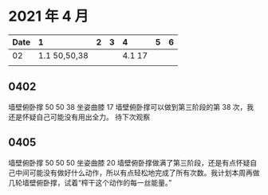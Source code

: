 # 2021 年 4 月

| Date | 1            | 2 | 3 | 4      | 5 | 6 |
|:-----|:-------------|:--|:--|:-------|:--|:--|
| 02   | 1.1 50,50,38 |   |   | 4.1 17 |   |   |
|      |              |   |   |        |   |   |

## 0402

墙壁俯卧撑 50 50 38
坐姿曲膝 17
墙壁俯卧撑可以做到第三阶段的第 38 次，我还是怀疑自己可能没有用出全力。
待下次观察

## 0405

墙壁俯卧撑 50 50 50
坐姿曲膝 20
墙壁俯卧撑做满了第三阶段，还是有点怀疑自己中间可能没有做好什么动作，所以有点轻松地完成了所有次数。我计划本周再做几轮墙壁俯卧撑，试着“榨干这个动作的每一丝能量。”
